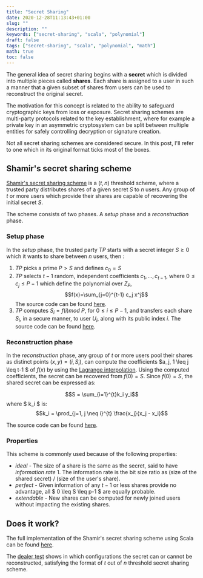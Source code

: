 ```yaml
---
title: "Secret Sharing"
date: 2020-12-28T11:13:43+01:00
slug: ""
description: ""
keywords: ["secret-sharing", "scala", "polynomial"]
draft: false
tags: ["secret-sharing", "scala", "polynomial", "math"]
math: true
toc: false
---
```


The general idea of secret sharing begins with a __secret__ which is divided into multiple pieces called __shares__. Each share is assigned to a user in such a manner that a given subset of shares from users can be used to reconstruct the original secret.

The motivation for this concept is related to the ability to safeguard cryptographic keys from loss or exposure. Secret sharing schemes are multi-party protocols related to the key establishment, where for example a private key in an asymmetric cryptosystem can be split between multiple entities for safely controlling decryption or signature creation.

Not all secret sharing schemes are considered secure. In this post, I'll refer to one which in its original format ticks most of the boxes. 

## Shamir's secret sharing scheme
[Shamir's secret sharing scheme](https://dl.acm.org/doi/abs/10.1145/359168.359176) is a $(t,n)$ threshold scheme, where a trusted party distributes shares of a given secret $S$ to $n$ users. Any group of $t$ or more users which provide their shares are capable of recovering the initial secret $S$.


The scheme consists of two phases. A *setup* phase and a *reconstruction* phase. 

### Setup phase
In the *setup* phase, the trusted party $TP$ starts with a secret integer $S \geq 0$ which it wants to share between $n$ users, then : 
1. $TP$ picks a prime $P \gt S$ and defines $c_0=S$
2. $TP$ selects $t-1$ random, independent coefficients $c_1,\dots,c_{t-1}$, where $0 \leq c_j \leq P-1$ which define the polynomial over $Z_P$, $$f(x)=\sum_{j=0}^{t-1} c_j x^j$$
 The source code can be found [here](https://github.com/alexgb1/secret-sharing/blob/main/src/main/scala/org/example/secretsharing/shamir/ShamirSecretSharingScheme.scala#L48).
3. $TP$ computes $S_i=f(i) mod \ P$, for $0 \leq i \leq P-1$, and transfers each share $S_i$, in a secure manner, to user $U_i$, along with its public index $i$. The source code can be found [here](https://github.com/alexgb1/secret-sharing/blob/main/src/main/scala/org/example/secretsharing/shamir/ShamirSecretSharingScheme.scala#L14).

### Reconstruction phase
In the *reconstruction* phase, any group of $t$ or more users pool their shares as distinct points $(x, y) = (i, S_i)$, can compute the coefficients $a_j, 1 \leq j \leq t-1 $ of $f(x)$ by using the [Lagrange interpolation](https://en.wikipedia.org/wiki/Lagrange_polynomial). Using the computed coefficients, the secret can be recovered from $f(0) = S$. Since $f(0) = S$, the shared secret can be expressed as:

 $$S = \sum_{i=1}^{t}k_i y_i$$ where $ k_i $ is: $$k_i = \prod_{j=1, j \neq i}^{t} \frac{x_j}{x_j - x_i}$$

The source code can be found [here](https://github.com/alexgb1/secret-sharing/blob/main/src/main/scala/org/example/secretsharing/shamir/ShamirSecretSharingScheme.scala#L22).
### Properties
This scheme is commonly used because of the following properties:
* *ideal* - The size of a share is the same as the secret, said to have *information rate* 1. The information rate is the bit size ratio as (size of the shared secret) / (size of the user's share).
* *perfect* - Given information of any $t-1$ or less shares provide no advantage, all $
0 \leq S \leq p-1 $ are equally probable.
* *extendable* - New shares can be computed for newly joined users without impacting the existing shares.


## Does it work?

The full implementation of the Shamir's secret sharing scheme using Scala can be found [here](https://github.com/alexgb1/secret-sharing).

The [dealer test](https://github.com/alexgb1/secret-sharing/blob/main/src/test/scala/org/example/secretsharing/DealerTest.scala#L11) shows in which configurations the secret can or cannot be reconstructed, satisfying the format of $t$ out of $n$ threshold secret sharing scheme.